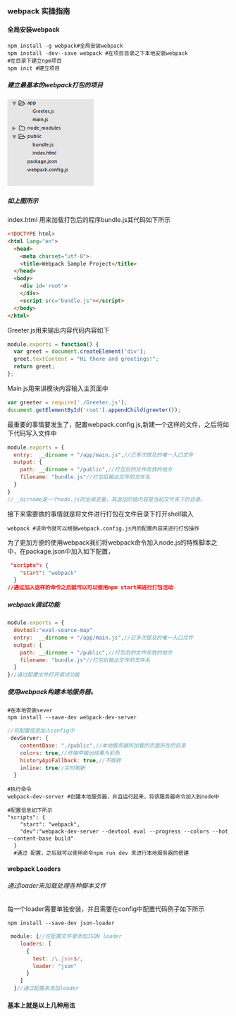 ###  webpack 实操指南 

####  全局安装webpack

```shell
npm install -g webpack#全局安装webpack
npm install -dev--save webpack #在项目目录之下本地安装webpack
#在目录下建立npm项目
npm init #建立项目
```

#####  建立最基本的webpack打包的项目

![项目目录](./webpack.png)

##### 如上图所示

index.html 用来加载打包后的程序bundle.js其代码如下所示

```html
<!DOCTYPE html>
<html lang="en">
  <head>
    <meta charset="utf-8">
    <title>Webpack Sample Project</title>
  </head>
  <body>
    <div id='root'>
    </div>
    <script src="bundle.js"></script>
  </body>
</html>
```

Greeter.js用来输出内容代码内容如下

```js
module.exports = function() {
  var greet = document.createElement('div');
  greet.textContent = "Hi there and greetings!";
  return greet;
};
```

Main.js用来讲模块内容输入主页面中

```js
var greeter = require('./Greeter.js');
document.getElementById('root').appendChild(greeter());
```

最重要的事情要发生了，配置webpack.config.js,新建一个这样的文件，之后将如下代码写入文件中

```js
module.exports = {
  entry:  __dirname + "/app/main.js",//已多次提及的唯一入口文件
  output: {
    path: __dirname + "/public",//打包后的文件存放的地方
    filename: "bundle.js"//打包后输出文件的文件名
  }
}
//__dirname是一个node.js的全局变量，其返回的值内容是当前文件夹下的目录。
```

接下来需要做的事情就是将文件进行打包在文件目录下打开shell输入

```shell
webpack #该命令就可以根据webpack.config.js内的配置内容来进行打包操作
```

为了更加方便的使用webpack我们将webpack命令加入node.js的特殊脚本之中，在package.json中加入如下配置，

```json
 "scripts": {
    "start": "webpack" 
  }
//通过加入这样的命令之后就可以可以使用npm start来进行打包活动
```

##### webpack调试功能

```javascript
module.exports = {
  devtool:"eval-source-map"
  entry:  __dirname + "/app/main.js",//已多次提及的唯一入口文件
  output: {
    path: __dirname + "/public",//打包后的文件存放的地方
    filename: "bundle.js"//打包后输出文件的文件名
  }
}//通过配置文件打开调试功能
```

##### 使用webpack构建本地服务器。

```shell
#在本地安装sever
npm install --save-dev webpack-dev-server
```

```js
//将配置信息加入config中
 devServer: {
    contentBase: "./public",//本地服务器所加载的页面所在的目录
    colors: true,//终端中输出结果为彩色
    historyApiFallback: true,//不跳转
    inline: true//实时刷新
  }

```

```shell
#执行命令
webpack-dev-server #创建本地服务器，并且运行起来，将该服务器命令加入到node中
```

```shell
#配置信息如下所示
"scripts": {
    "start": "webpack",
    "dev":"webpack-dev-server --devtool eval --progress --colors --hot --content-base build"
  }
  #通过 配置，之后就可以使用命令npm run dev 来进行本地服务器的搭建
```

#### webpack Loaders

###### 通过loader来加载处理各种脚本文件

每一个loader需要单独安装，并且需要在config中配置代码例子如下所示

```shell
npm install --save-dev json-loader
```

```javascript
 module: {//在配置文件里添加JSON loader
    loaders: [
      {
        test: /\.json$/,
        loader: "json"
      }
    ]
  }//通过配置来添加loader
```

#### 基本上就是以上几种用法

